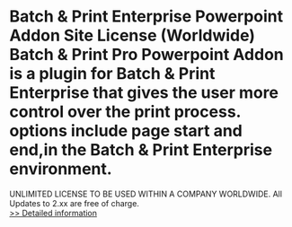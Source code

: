 # Batch & Print Enterprise Powerpoint Addon Site License (Worldwide)<br />Batch & Print Pro Powerpoint Addon is a plugin for Batch & Print Enterprise that gives the user more control over the print process. options include page start and end,in the Batch & Print Enterprise environment.
UNLIMITED LICENSE TO BE USED WITHIN A COMPANY WORLDWIDE.
All Updates to 2.xx are free of charge.<br />[>> Detailed information](https://secure.shareit.com/shareit/product.html?productid=300633114&affiliateid=200057808)